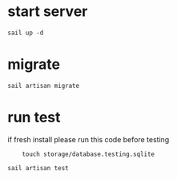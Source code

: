 # start server
```
sail up -d
```

# migrate
```
sail artisan migrate
```

# run test
if fresh install please run this code before testing
```
    touch storage/database.testing.sqlite
```

```
sail artisan test
```
